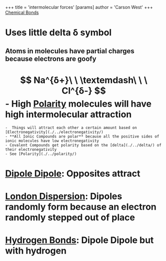 +++
 title = 'intermolecular forces'
[params]
	author = 'Carson West'
+++
[Chemical Bonds](./../chemical-bonds/)
# Uses little delta δ symbol

## Atoms in molecules have partial charges because electrons are goofy 

#  $$ Na^{δ+}\ \ \textemdash\ \ \ Cl^{δ-} $$  - High [Polarity](./../polarity/) molecules will have high intermolecular attraction 
	-  Things will attract each other a certain amount based on [Electronegativity](./../electronegativity/)
	- **All Ionic Compounds are polar** because all the positive sides of ionic molecules have low electronegativity
	- Covalent Compounds get polarity based on the [delta](./../delta/) of their electronegativity
	- See [Polarity](./../polarity/)
# [Dipole Dipole](./../dipole-dipole/): Opposites attract
# [London Dispersion](./../london-dispersion/): Dipoles randomly form because an electron randomly stepped out of place
# [Hydrogen Bonds](./../hydrogen-bonds/): Dipole Dipole but with hydrogen